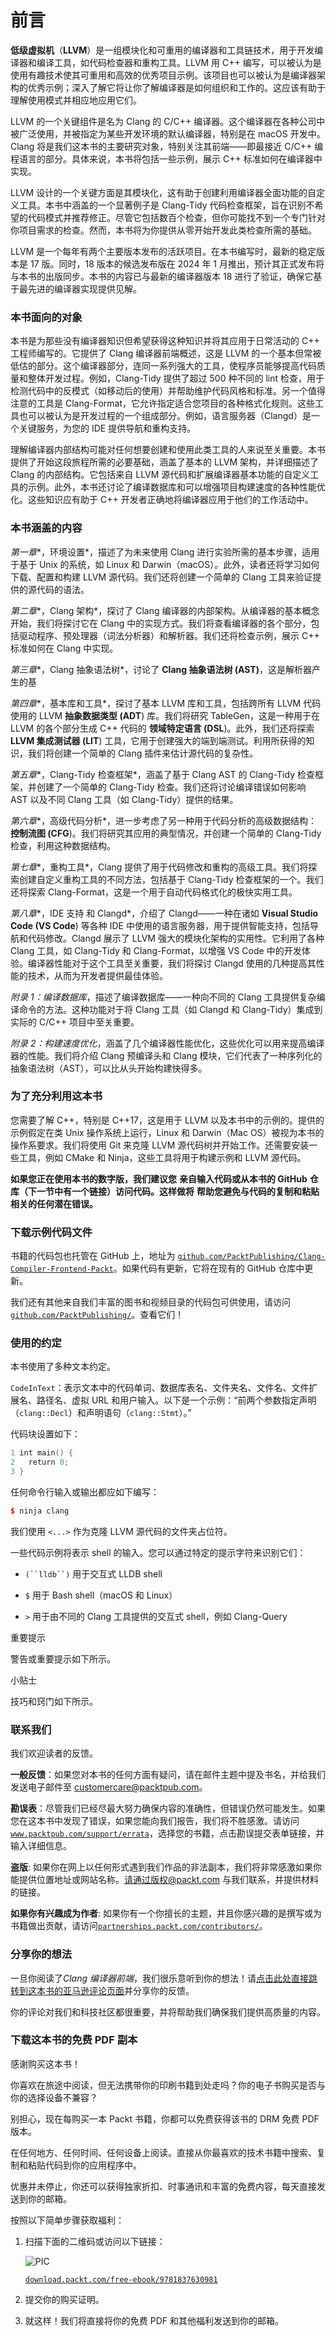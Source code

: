 # 前言

**低级虚拟机**（**LLVM**）是一组模块化和可重用的编译器和工具链技术，用于开发编译器和编译工具，如代码检查器和重构工具。LLVM 用 C++ 编写，可以被认为是使用有趣技术使其可重用和高效的优秀项目示例。该项目也可以被认为是编译器架构的优秀示例；深入了解它将让你了解编译器是如何组织和工作的。这应该有助于理解使用模式并相应地应用它们。

LLVM 的一个关键组件是名为 Clang 的 C/C++ 编译器。这个编译器在各种公司中被广泛使用，并被指定为某些开发环境的默认编译器，特别是在 macOS 开发中。Clang 将是我们这本书的主要研究对象，特别关注其前端——即最接近 C/C++ 编程语言的部分。具体来说，本书将包括一些示例，展示 C++ 标准如何在编译器中实现。

LLVM 设计的一个关键方面是其模块化，这有助于创建利用编译器全面功能的自定义工具。本书中涵盖的一个显著例子是 Clang-Tidy 代码检查框架，旨在识别不希望的代码模式并推荐修正。尽管它包括数百个检查，但你可能找不到一个专门针对你项目需求的检查。然而，本书将为你提供从零开始开发此类检查所需的基础。

LLVM 是一个每年有两个主要版本发布的活跃项目。在本书编写时，最新的稳定版本是 17 版。同时，18 版本的候选发布版在 2024 年 1 月推出，预计其正式发布将与本书的出版同步。本书的内容已与最新的编译器版本 18 进行了验证，确保它基于最先进的编译器实现提供见解。

### 本书面向的对象

本书是为那些没有编译器知识但希望获得这种知识并将其应用于日常活动的 C++ 工程师编写的。它提供了 Clang 编译器前端概述，这是 LLVM 的一个基本但常被低估的部分。这个编译器部分，连同一系列强大的工具，使程序员能够提高代码质量和整体开发过程。例如，Clang-Tidy 提供了超过 500 种不同的 lint 检查，用于检测代码中的反模式（如移动后的使用）并帮助维护代码风格和标准。另一个值得注意的工具是 Clang-Format，它允许指定适合您项目的各种格式化规则。这些工具也可以被认为是开发过程的一个组成部分。例如，语言服务器（Clangd）是一个关键服务，为您的 IDE 提供导航和重构支持。

理解编译器内部结构可能对任何想要创建和使用此类工具的人来说至关重要。本书提供了开始这段旅程所需的必要基础，涵盖了基本的 LLVM 架构，并详细描述了 Clang 的内部结构。它包括来自 LLVM 源代码和扩展编译器基本功能的自定义工具的示例。此外，本书还讨论了编译数据库和可以增强项目构建速度的各种性能优化。这些知识应有助于 C++ 开发者正确地将编译器应用于他们的工作活动中。

### 本书涵盖的内容

*第一章**，环境设置*，描述了为未来使用 Clang 进行实验所需的基本步骤，适用于基于 Unix 的系统，如 Linux 和 Darwin（macOS）。此外，读者还将学习如何下载、配置和构建 LLVM 源代码。我们还将创建一个简单的 Clang 工具来验证提供的源代码的语法。

*第二章**，Clang 架构*，探讨了 Clang 编译器的内部架构。从编译器的基本概念开始，我们将探讨它在 Clang 中的实现方式。我们将查看编译器的各个部分，包括驱动程序、预处理器（词法分析器）和解析器。我们还将检查示例，展示 C++ 标准如何在 Clang 中实现。

*第三章**，Clang 抽象语法树*，讨论了 **Clang 抽象语法树 (AST)**，这是解析器产生的基

*第四章**，基本库和工具*，探讨了基本 LLVM 库和工具，包括跨所有 LLVM 代码使用的 LLVM **抽象数据类型 (ADT**) 库。我们将研究 TableGen，这是一种用于在 LLVM 的各个部分生成 C++ 代码的 **领域特定语言 (DSL**)。此外，我们还将探索 **LLVM 集成测试器 (LIT**) 工具，它用于创建强大的端到端测试。利用所获得的知识，我们将创建一个简单的 Clang 插件来估计源代码的复杂性。

*第五章**，Clang-Tidy 检查框架*，涵盖了基于 Clang AST 的 Clang-Tidy 检查框架，并创建了一个简单的 Clang-Tidy 检查。我们还将讨论编译错误如何影响 AST 以及不同 Clang 工具（如 Clang-Tidy）提供的结果。

*第六章**，高级代码分析*，进一步考虑了另一种用于代码分析的高级数据结构：**控制流图 (CFG**)。我们将研究其应用的典型情况，并创建一个简单的 Clang-Tidy 检查，利用这种数据结构。

*第七章**，重构工具*，Clang 提供了用于代码修改和重构的高级工具。我们将探索创建自定义重构工具的不同方法，包括基于 Clang-Tidy 检查框架的一个。我们还将探索 Clang-Format，这是一个用于自动代码格式化的极快实用工具。

*第八章**，IDE 支持 和 Clangd*，介绍了 Clangd——一种在诸如 **Visual Studio Code (VS Code**) 等各种 IDE 中使用的语言服务器，用于提供智能支持，包括导航和代码修改。Clangd 展示了 LLVM 强大的模块化架构的实用性。它利用了各种 Clang 工具，如 Clang-Tidy 和 Clang-Format，以增强 VS Code 中的开发体验。编译器性能对于这个工具至关重要，我们将探讨 Clangd 使用的几种提高其性能的技术，从而为开发者提供最佳体验。

*附录 1：编译数据库*，描述了编译数据库——一种向不同的 Clang 工具提供复杂编译命令的方法。这种功能对于将 Clang 工具（如 Clangd 和 Clang-Tidy）集成到实际的 C/C++ 项目中至关重要。

*附录 2：构建速度优化*，涵盖了几个编译器性能优化，这些优化可以用来提高编译器的性能。我们将介绍 Clang 预编译头和 Clang 模块，它们代表了一种序列化的抽象语法树（AST），可以比从头开始构建快得多。

### 为了充分利用这本书

您需要了解 C++，特别是 C++17，这是用于 LLVM 以及本书中的示例的。提供的示例假定在类 Unix 操作系统上运行，Linux 和 Darwin（Mac OS）被视为本书的操作系要求。我们将使用 Git 来克隆 LLVM 源代码树并开始工作。还需要安装一些工具，例如 CMake 和 Ninja，这些工具将用于构建示例和 LLVM 源代码。

**如果您正在使用本书的数字版，我们建议您** **亲自输入代码或从本书的 GitHub** **仓库（下一节中有一个链接）访问代码。这样做将** **帮助您避免与代码的复制和粘贴相关的任何潜在错误。**

### 下载示例代码文件

书籍的代码包也托管在 GitHub 上，地址为 [`github.com/PacktPublishing/Clang-Compiler-Frontend-Packt`](https://github.com/PacktPublishing/Clang-Compiler-Frontend-Packt)。如果代码有更新，它将在现有的 GitHub 仓库中更新。

我们还有其他来自我们丰富的图书和视频目录的代码包可供使用，请访问[`github.com/PacktPublishing/`](https://github.com/PacktPublishing/)。查看它们！

### 使用的约定

本书使用了多种文本约定。

`CodeInText`：表示文本中的代码单词、数据库表名、文件夹名、文件名、文件扩展名、路径名、虚拟 URL 和用户输入。以下是一个示例：“前两个参数指定声明（`clang::Decl`）和声明语句（`clang::Stmt`）。”

代码块设置如下：

```cpp
1 int main() { 
2   return 0; 
3 }
```

任何命令行输入或输出都应如下编写：

```cpp
$ ninja clang
```

我们使用 `<...>` 作为克隆 LLVM 源代码的文件夹占位符。

一些代码示例将表示 shell 的输入。您可以通过特定的提示字符来识别它们：

+   `(``lldb``)` 用于交互式 LLDB shell

+   `$` 用于 Bash shell（macOS 和 Linux）

+   `>` 用于由不同的 Clang 工具提供的交互式 shell，例如 Clang-Query

重要提示

警告或重要提示如下所示。

小贴士

技巧和窍门如下所示。

### 联系我们

我们欢迎读者的反馈。

**一般反馈**：如果您对本书的任何方面有疑问，请在邮件主题中提及书名，并给我们发送电子邮件至 customercare@packtpub.com。

**勘误表**：尽管我们已经尽最大努力确保内容的准确性，但错误仍然可能发生。如果您在这本书中发现了错误，如果您能向我们报告，我们将不胜感激。请访问[`www.packtpub.com/support/errata`](https://www.packtpub.com/support/errata)，选择您的书籍，点击勘误提交表单链接，并输入详细信息。

**盗版**: 如果你在网上以任何形式遇到我们作品的非法副本，我们将非常感激如果你能提供位置地址或网站名称。请通过版权@packt.com 与我们联系，并提供材料的链接。

**如果你有兴趣成为作者**: 如果你有一个你擅长的主题，并且你感兴趣的是撰写或为书籍做出贡献，请访问[`partnerships.packt.com/contributors/`](https://partnerships.packt.com/contributors/)。

### 分享你的想法

一旦你阅读了*Clang 编译器前端*，我们很乐意听到你的想法！请[点击此处直接跳转到这本书的亚马逊评论页面](https://packt.link/r/1837630984)并分享你的反馈。

你的评论对我们和科技社区都很重要，并将帮助我们确保我们提供高质量的内容。

### 下载这本书的免费 PDF 副本

感谢购买这本书！

你喜欢在旅途中阅读，但无法携带你的印刷书籍到处走吗？你的电子书购买是否与你的选择设备不兼容？

别担心，现在每购买一本 Packt 书籍，你都可以免费获得该书的 DRM 免费 PDF 版本。

在任何地方、任何时间、任何设备上阅读。直接从你最喜欢的技术书籍中搜索、复制和粘贴代码到你的应用程序中。

优惠并未停止，你还可以获得独家折扣、时事通讯和丰富的免费内容，每天直接发送到你的邮箱。

按照以下简单步骤获取福利：

1.  扫描下面的二维码或访问以下链接：

    ![PIC](img/free_ebook_qr.png)

    [`download.packt.com/free-ebook/9781837630981`](https://download.packt.com/free-ebook/9781837630981)

1.  提交你的购买证明。

1.  就这样！我们将直接将你的免费 PDF 和其他福利发送到你的邮箱。
